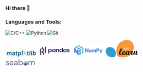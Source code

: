 ### Hi there 👋

<!--
**Arnavsmayan/Arnavsmayan** is a ✨ _special_ ✨ repository because its `README.md` (this file) appears on your GitHub profile.

Here are some ideas to get you started:

- 🔭 I’m currently working on ...
- 🌱 I’m currently learning ...
- 👯 I’m looking to collaborate on ...
- 🤔 I’m looking for help with ...
- 💬 Ask me about ...
- 📫 How to reach me: ...
- 😄 Pronouns: ...
- ⚡ Fun fact: ...
-->

<h3 align="left">Languages and Tools:</h3>

![C/C++](https://img.shields.io/badge/C/C++-F05032?style=for-the-badge&logo=C&logoColor=black&color=F0DB4F&textColor=white)
![Python](https://img.shields.io/badge/Python-F05032?style=for-the-badge&logo=python&logoColor=white&color=blue)
![Git](https://img.shields.io/badge/Git-F05032?style=for-the-badge&logo=git&logoColor=white)

<div>
<img src="images/matplotlib.svg" alt="Matplotlib" width="100" style="background-color: white;">
<img src="images/Pandas_logo.png" alt="Matplotlib" width="100" style="background-color: white;">
<img src="images/numpy.png" alt="Matplotlib" width="100" style="background-color: white;">
<img src="images/scikit learn.png" alt="scikit learn" width="100" style="background-color: white;">
<img src="images/seaborn.png" alt="seaborn" width="100" style="background-color: white;">
</div>
